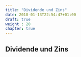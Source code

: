 ```yaml
---
title: "Dividende und Zins"
date: 2018-01-13T22:54:47+01:00
draft: true
weight : 20
chapter: true
---
```

## Dividende und Zins
